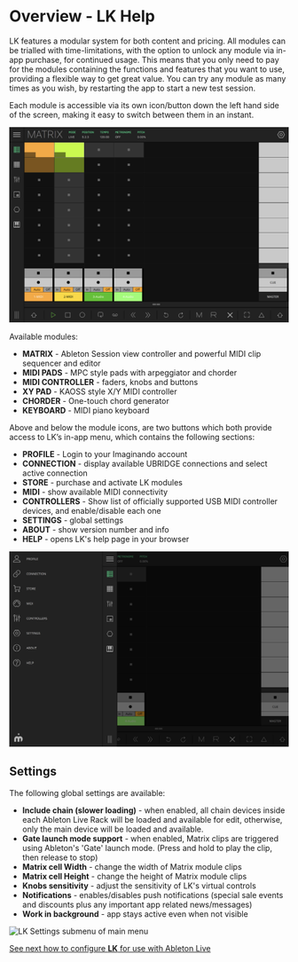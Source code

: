# Overview - LK Help

LK features a modular system for both content and pricing. All modules can be trialled with time-limitations, with the option to unlock any module via in-app purchase, for continued usage. This means that you only need to pay for the modules containing the functions and features that you want to use, providing a flexible way to get great value. You can try any module as many times as you wish, by restarting the app to start a new test session.

Each module is accessible via its own icon/button down the left hand side of the screen, making it easy to switch between them in an instant.

![LK Matrix Module default empty state overview](/lk/images/overview/overview.jpg?width=2048&height=1536)

Available modules:

- **MATRIX** - Ableton Session view controller and powerful MIDI clip sequencer and editor
- **MIDI PADS** - MPC style pads with arpeggiator and chorder
- **MIDI CONTROLLER** - faders, knobs and buttons
- **XY PAD** - KAOSS style X/Y MIDI controller
- **CHORDER** - One-touch chord generator
- **KEYBOARD** - MIDI piano keyboard

Above and below the module icons, are two buttons which both provide access to LK’s in-app menu, which contains the following sections:

- **PROFILE** - Login to your Imaginando account
- **CONNECTION** - display available UBRIDGE connections and select active connection
- **STORE** - purchase and activate LK modules
- **MIDI** - show available MIDI connectivity
- **CONTROLLERS** - Show list of officially supported USB MIDI controller devices, and enable/disable each one
- **SETTINGS** - global settings
- **ABOUT** - show version number and info
- **HELP** - opens LK's help page in your browser

![LK Main menu](/lk/images/overview/menu.jpg)

## Settings

The following global settings are available:

- **Include chain (slower loading)** - when enabled, all chain devices inside each Ableton Live Rack will be loaded and available for edit, otherwise, only the main device will be loaded and available.
- **Gate launch mode support** - when enabled, Matrix clips are triggered using Ableton's 'Gate' launch mode. (Press and hold to play the clip, then release to stop)
- **Matrix cell Width** - change the width of Matrix module clips
- **Matrix cell Height** - change the height of Matrix module clips
- **Knobs sensitivity** - adjust the sensitivity of LK's virtual controls
- **Notifications** - enables/disables push notifications (special sale events and discounts plus any important app related news/messages)
- **Work in background** - app stays active even when not visible

![LK Settings submenu of main menu](/lk/images/overview/settings.jpg)

[See next how to configure **LK** for use with Ableton Live](setup)
